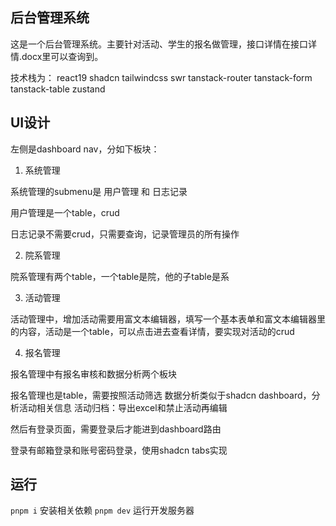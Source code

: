 ## 后台管理系统

这是一个后台管理系统。主要针对活动、学生的报名做管理，接口详情在接口详情.docx里可以查询到。

技术栈为： react19 shadcn tailwindcss swr tanstack-router tanstack-form tanstack-table zustand

## UI设计

左侧是dashboard nav，分如下板块：

1. 系统管理

系统管理的submenu是 用户管理 和 日志记录

用户管理是一个table，crud

日志记录不需要crud，只需要查询，记录管理员的所有操作

2. 院系管理

院系管理有两个table，一个table是院，他的子table是系

3. 活动管理

活动管理中，增加活动需要用富文本编辑器，填写一个基本表单和富文本编辑器里的内容，活动是一个table，可以点击进去查看详情，要实现对活动的crud

4. 报名管理

报名管理中有报名审核和数据分析两个板块

报名管理也是table，需要按照活动筛选
数据分析类似于shadcn dashboard，分析活动相关信息
活动归档：导出excel和禁止活动再编辑

然后有登录页面，需要登录后才能进到dashboard路由

登录有邮箱登录和账号密码登录，使用shadcn tabs实现

## 运行

`pnpm i`  安装相关依赖
`pnpm dev` 运行开发服务器
